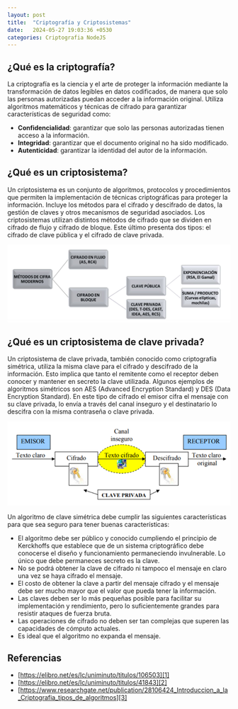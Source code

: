 ```yaml
---
layout: post
title:  "Criptografía y Criptosistemas"
date:   2024-05-27 19:03:36 +0530
categories: Criptografia NodeJS
---
```

## ¿Qué es la criptografía?

La criptografía es la ciencia y el arte de proteger la información mediante la transformación de datos legibles en datos codificados, de manera que solo las personas autorizadas puedan acceder a la información original. Utiliza algoritmos matemáticos y técnicas de cifrado para garantizar características de seguridad como:
- **Confidencialidad**: garantizar que solo las personas autorizadas tienen acceso a la información.
- **Integridad**: garantizar que el documento original no ha sido modificado.
- **Autenticidad**: garantizar la identidad del autor de la información.

## ¿Qué es un criptosistema?

Un criptosistema es un conjunto de algoritmos, protocolos y procedimientos que permiten la implementación de técnicas criptográficas para proteger la información. Incluye los métodos para el cifrado y descifrado de datos, la gestión de claves y otros mecanismos de seguridad asociados. 
Los criptosistemas utilizan distintos métodos de cifrado que se dividen en cifrado de flujo y cifrado de bloque. Este último presenta dos tipos: el cifrado de clave pública y el cifrado de clave privada. 

![Image](/assets/Criptosistemas.JPG)

## ¿Qué es un criptosistema de clave privada?
Un criptosistema de clave privada, también conocido como criptografía simétrica, utiliza la misma clave para el cifrado y descifrado de la información. Esto implica que tanto el remitente como el receptor deben conocer y mantener en secreto la clave utilizada. Algunos ejemplos de algoritmos simétricos son AES (Advanced Encryption Standard) y DES (Data Encryption Standard).
En este tipo de cifrado el emisor cifra el mensaje con su clave privada, lo envía a través del canal inseguro y el destinatario lo descifra con la misma contraseña o clave privada. 

![Image](/assets/c9-img-blog-simetrico.png)

Un algoritmo de clave simétrica debe cumplir las siguientes características para que sea seguro para tener buenas características:
-	El algoritmo debe ser público y conocido cumpliendo el principio de Kerckhoffs que establece que de un sistema criptográfico debe conocerse el diseño y funcionamiento permaneciendo invulnerable. Lo único que debe permaneces secreto es la clave.
-	No se podrá obtener la clave de cifrado ni tampoco el mensaje en claro una vez se haya cifrado el mensaje.
-	El costo de obtener la clave a partir del mensaje cifrado y el mensaje debe ser mucho mayor que el valor que pueda tener la información.
-	Las claves deben ser lo más pequeñas posible para facilitar su implementación y rendimiento, pero lo suficientemente grandes para resistir ataques de fuerza bruta.
-	Las operaciones de cifrado no deben ser tan complejas que superen las capacidades de cómputo actuales.
-	Es ideal que el algoritmo no expanda el mensaje.

## Referencias

- [https://elibro.net/es/lc/uniminuto/titulos/106503][1]
- [https://elibro.net/es/lc/uniminuto/titulos/41843][2]
- [https://www.researchgate.net/publication/28106424_Introduccion_a_la_Criptografia_tipos_de_algoritmos][3]

[1]: https://elibro.net/es/lc/uniminuto/titulos/106503
[2]: https://elibro.net/es/lc/uniminuto/titulos/41843
[3]: https://www.researchgate.net/publication/28106424_Introduccion_a_la_Criptografia_tipos_de_algoritmos

